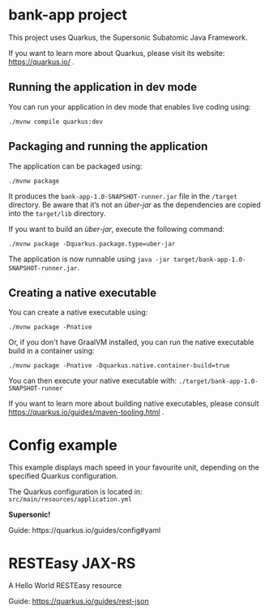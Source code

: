 # bank-app project

This project uses Quarkus, the Supersonic Subatomic Java Framework.

If you want to learn more about Quarkus, please visit its website: https://quarkus.io/ .

## Running the application in dev mode

You can run your application in dev mode that enables live coding using:

```shell script
./mvnw compile quarkus:dev
```

## Packaging and running the application

The application can be packaged using:

```shell script
./mvnw package
```

It produces the `bank-app-1.0-SNAPSHOT-runner.jar` file in the `/target` directory. Be aware that it’s not an _über-jar_
as the dependencies are copied into the `target/lib` directory.

If you want to build an _über-jar_, execute the following command:

```shell script
./mvnw package -Dquarkus.package.type=uber-jar
```

The application is now runnable using `java -jar target/bank-app-1.0-SNAPSHOT-runner.jar`.

## Creating a native executable

You can create a native executable using:

```shell script
./mvnw package -Pnative
```

Or, if you don't have GraalVM installed, you can run the native executable build in a container using:

```shell script
./mvnw package -Pnative -Dquarkus.native.container-build=true
```

You can then execute your native executable with: `./target/bank-app-1.0-SNAPSHOT-runner`

If you want to learn more about building native executables, please consult https://quarkus.io/guides/maven-tooling.html
.

# Config example

<p>This example displays mach speed in your favourite unit, depending on the specified Quarkus configuration.</p>
<p>The Quarkus configuration is located in: <code>src/main/resources/application.yml</code></p>
<p><b>Supersonic!</b></p>
Guide: https://quarkus.io/guides/config#yaml

# RESTEasy JAX-RS

<p>A Hello World RESTEasy resource</p>

Guide: https://quarkus.io/guides/rest-json
